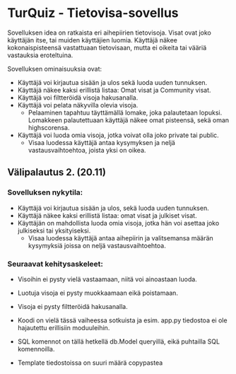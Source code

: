 # TurQuiz - Tietovisa-sovellus

Sovelluksen idea on ratkaista eri aihepiirien tietovisoja. Visat ovat joko käyttäjän itse, tai muiden käyttäjien luomia.
Käyttäjä näkee kokonaispisteensä vastattuaan tietovisaan, mutta ei oikeita tai vääriä vastauksia eroteltuina.

Sovelluksen ominaisuuksia ovat:

* Käyttäjä voi kirjautua sisään ja ulos sekä luoda uuden tunnuksen.
* Käyttäjä näkee kaksi erillistä listaa: Omat visat ja Community visat.
* Käyttäjä voi filtteröidä visoja hakusanalla.
* Käyttäjä voi pelata näkyvilla olevia visoja.
    * Pelaaminen tapahtuu täyttämällä lomake, joka palautetaan lopuksi. Lomakkeen palautettuaan käyttäjä näkee omat pisteensä, sekä oman highscorensa.
* Käyttäjä voi luoda omia visoja, jotka voivat olla joko private tai public.
    * Visaa luodessa käyttäjä antaa kysymyksen ja neljä vastausvaihtoehtoa, joista yksi on oikea.

## Välipalautus 2. (20.11)

### Sovelluksen nykytila:
* Käyttäjä voi kirjautua sisään ja ulos, sekä luoda uuden tunnuksen.
* Käyttäjä näkee kaksi erillistä listaa: omat visat ja julkiset visat.
* Käyttäjän on mahdollista luoda omia visoja, jotka hän voi asettaa joko julkiseksi tai yksityiseksi.
    * Visaa luodessa käyttäjä antaa aihepiirin ja valitsemansa määrän kysymyksiä joissa on neljä vastausvaihtoehtoa.

### Seuraavat kehitysaskeleet:
* Visoihin ei pysty vielä vastaamaan, niitä voi ainoastaan luoda.
* Luotuja visoja ei pysty muokkaamaan eikä poistamaan.
* Visoja ei pysty filtteröidä hakusanalla.

* Koodi on vielä tässä vaiheessa sotkuista ja esim. app.py tiedostoa ei ole hajautettu erillisiin moduuleihin.
* SQL komennot on tällä hetkellä db.Model queryillä, eikä puhtailla SQL komennoilla.
* Template tiedostoissa on suuri määrä copypastea <style/> tägien sisällä.
* Kurssin fly.io ongelmista johtuen sovellus ei ole vielä testattavissa tuotannossa.

## Välipalautus 3. (04.12)

### Sovelluksen nykytila:
* Käyttäjä voi kirjautua sisään ja ulos, sekä luoda uuden tunnuksen.
* Käyttäjä näkee kaksi erillistä listaa: omat visat ja julkiset visat.
* Käyttäjän on mahdollista luoda omia visoja, jotka hän voi asettaa joko julkiseksi tai yksityiseksi.
    * Visaa luodessa käyttäjä antaa aihepiirin ja valitsemansa määrän kysymyksiä joissa on neljä vastausvaihtoehtoa.
* Käyttäjä voi vastata joko yhteisön julkisiin, tai itse luomiinsa visoihin.
* Käyttäjä pystyy poistamaam luomansa visan "My Quizzes" sivulta.
* App.config on siirretty .env tiedostoon ja SECRET_KEY on muutettu.
* SQL db.Model queryt ovat muutettu puhtaiksi SQL komennoiksi.
### Seuraavat kehitysaskeleet:
* Luotuja visoja ei pysty muokkaamaan.
* Visoja ei pysty filtteröidä hakusanalla.
* App.py tiedostoa on viime palautuksesta siistitty ja hajautettu, mutta sovellus kaipaa vielä pientä refaktorointia siellä sun täällä.
* Template tiedostoissa on suuri määrä copypastea <style/> tägien sisällä.
* Ainoa SQL komento joka on edelleen db.Model query muodossa on kirjautuvan käyttäjän tietojen hakeminen, sillä flask_loginin kaipaama "is_active" kenttä aiheutti ongelmia.
* Kurssin fly.io ongelmista johtuen sovellus ei ole vielä testattavissa tuotannossa.










